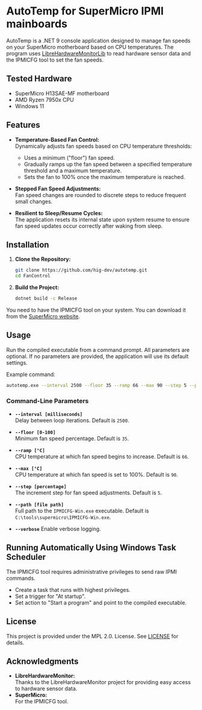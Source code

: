# AutoTemp for SuperMicro IPMI mainboards

AutoTemp is a .NET 9 console application designed to manage fan speeds on your SuperMicro motherboard based on CPU temperatures.
The program uses [LibreHardwareMonitorLib](https://github.com/LibreHardwareMonitor/LibreHardwareMonitor) to read hardware sensor data and the IPMICFG tool to set the fan speeds.

## Tested Hardware
- SuperMicro H13SAE-MF motherboard
- AMD Ryzen 7950x CPU
- Windows 11

## Features

- **Temperature-Based Fan Control:**  
  Dynamically adjusts fan speeds based on CPU temperature thresholds:
  - Uses a minimum ("floor") fan speed.
  - Gradually ramps up the fan speed between a specified temperature threshold and a maximum temperature.
  - Sets the fan to 100% once the maximum temperature is reached.
  
- **Stepped Fan Speed Adjustments:**  
  Fan speed changes are rounded to discrete steps to reduce frequent small changes.

- **Resilient to Sleep/Resume Cycles:**  
  The application resets its internal state upon system resume to ensure fan speed updates occur correctly after waking from sleep.


## Installation

1. **Clone the Repository:**

   ```bash
   git clone https://github.com/hig-dev/autotemp.git
   cd FanControl
   ```

2. **Build the Project:**

   ```bash
   dotnet build -c Release
   ```

You need to have the IPMICFG tool on your system. You can download it from the [SuperMicro website](https://www.supermicro.com/en/solutions/management-software/ipmi-utilities).

## Usage

Run the compiled executable from a command prompt. All parameters are optional. If no parameters are provided, the application will use its default settings.

Example command:

```bash
autotemp.exe --interval 2500 --floor 35 --ramp 66 --max 90 --step 5 --path "C:\tools\supermicro\IPMICFG-Win.exe"
```

### Command-Line Parameters

- **`--interval [milliseconds]`**  
  Delay between loop iterations. Default is `2500`.

- **`--floor [0-100]`**  
  Minimum fan speed percentage. Default is `35`.

- **`--ramp [°C]`**  
  CPU temperature at which fan speed begins to increase. Default is `66`.

- **`--max [°C]`**  
  CPU temperature at which fan speed is set to 100%. Default is `90`.

- **`--step [percentage]`**  
  The increment step for fan speed adjustments. Default is `5`.

- **`--path [file path]`**  
  Full path to the `IPMICFG-Win.exe` executable. Default is `C:\tools\supermicro\IPMICFG-Win.exe`.

- **`--verbose`**
  Enable verbose logging.
	

## Running Automatically Using Windows Task Scheduler

The IPMICFG tool requires administrative privileges to send raw IPMI commands.

   - Create a task that runs with highest privileges.
   - Set a trigger for "At startup".
   - Set action to "Start a program" and point to the compiled executable.

## License

This project is provided under the MPL 2.0. License. See [LICENSE](LICENSE) for details.

## Acknowledgments

- **LibreHardwareMonitor:**  
  Thanks to the LibreHardwareMonitor project for providing easy access to hardware sensor data.
- **SuperMicro:**  
  For the IPMICFG tool.
